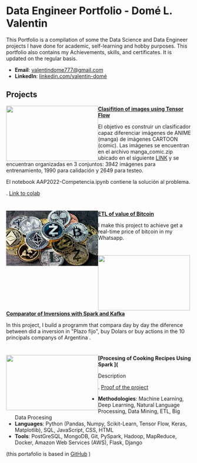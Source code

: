 # Data Engineer Portfolio - Domé L. Valentin
This Portfolio is a compilation of some the Data Science and Data Engineer projects I have done for academic, self-learning and hobby purposes. This portfolio also contains my Achievements, skills, and certificates. It is updated on the regular basis.

- **Email**: [valentindome777@gmail.com](valentindome777@gmail.com)
- **LinkedIn**: [linkedin.com/valentin-domé](https://www.linkedin.com/in/valentin-dom%C3%A9-698741294/)

## Projects

<img align="left" width="250" height="150" src="https://github.com/archd3sai/Portfolio/blob/master/Images/telecom.jpg"> **[Clasifition of images using Tensor Flow](https://github.com/archd3sai/Customer-Survival-Analysis-and-Churn-Prediction)**

El objetivo es construir un clasificador capaz diferenciar imágenes de ANIME (manga) de imágenes CARTOON (comic).
Las imágenes se encuentran en el archivo manga_comic.zip ubicado en el siguiente [LINK](https://drive.google.com/file/d/1Bj80lhp2N_tzoMMHVaRBdSYToI7t0Poh/view)
y se encuentran organizadas en 3 conjuntos: 3942 imágenes para entrenamiento, 1990 para  calidación y 2649 para testeo.

El notebook AAP2022-Competencia.ipynb contiene la solución al problema.
 


. [Link to colab](https://colab.research.google.com/drive/1V_XndtwVd6nE2E3Td25T4G2ST8OwrW8a#scrollTo=xetLSYQaMFH5)  

#

<img align="left" width="250" height="150" src="https://github.com/dome0luis0valentin/Curriculum/blob/main/images/bitcoin.png">**[ETL of value of Bitcoin](https://github.com/dome0luis0valentin/Curriculum/blob/main/images/etl-bitcoin.png)**

I make this project to achieve get a real-time price of bitcoin in my Whatsapp. 

#

<img align="left" width="250" height="150" src="https://github.com/archd3sai/Portfolio/blob/master/Images/telecom.jpg"> **[Comparator of Inversions with Spark and Kafka](https://github.com/dome0luis0valentin/Etl-Kafka)**

In this project, I build a programm that compara day by day the diference between did a inversion in "Plazo fijo", buy Dolars or buy actions in the 10 principals companys of Argentina 
.
#

<img align="left" width="250" height="150" src="https://github.com/archd3sai/Portfolio/blob/master/Images/telecom.jpg"> **[Procesing of Cooking Recipes Using Spark ](**

Description 


. [Proof of the project](https://churn-prediction-app.herokuapp.com/)  



- **Methodologies**: Machine Learning, Deep Learning, Natural Language Processing, Data Mining, ETL, Big Data Procesing
- **Languages**: Python (Pandas, Numpy, Scikit-Learn, Tensor Flow, Keras, Matplotlib), SQL, JavaScript, CSS, HTML
- **Tools**: PostGreSQL, MongoDB, Git, PySpark, Hadoop, MapReduce, Docker, Amazon Web Services (AWS), Flask, Django

(this portafolio is based in [GitHub](https://github.com/archd3sai/Portfolio/blob/master/README.md) )
